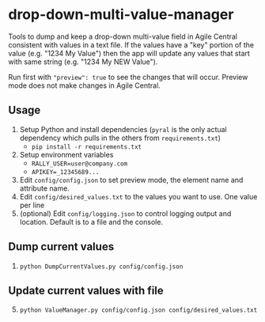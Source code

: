 # drop-down-multi-value-manager
Tools to dump and keep a drop-down multi-value field in Agile Central consistent with values in a text file.
If the values have a "key" portion of the value (e.g. "1234 My Value") then the app will update
any values that start with same string (e.g. "1234 My NEW Value").

Run first with `"preview": true` to see the changes that will occur. Preview mode does not make changes
in Agile Central.

## Usage
1. Setup Python and install dependencies (`pyral` is the only actual dependency which pulls in the others
from `requirements.txt`)
    * `pip install -r requirements.txt`
1. Setup environment variables
    * `RALLY_USER=user@company.com`
    * `APIKEY=_12345689...`
2. Edit `config/config.json` to set preview mode, the element name and attribute name.
3. Edit `config/desired_values.txt` to the values you want to use. One value per line
4. (optional) Edit `config/logging.json` to control logging output and location. Default is to a file
and the console.

## Dump current values
1. `python DumpCurrentValues.py config/config.json`

## Update current values with file
5. `python ValueManager.py config/config.json config/desired_values.txt`
